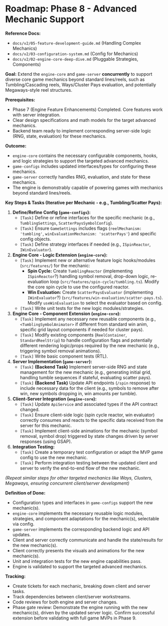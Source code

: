 # Roadmap: Phase 8 - Advanced Mechanic Support

**Reference Docs:**
*   `docs/v2/05-feature-development-guide.md` (Handling Complex Mechanics)
*   `docs/v2/03-configuration-system.md` (Config for Mechanics)
*   `docs/v2/02-engine-core-deep-dive.md` (Pluggable Strategies, Components)

**Goal:** Extend the `engine-core` and `game-server` **concurrently** to support diverse core game mechanics beyond standard lines/reels, such as Tumbling/Cascading reels, Ways/Cluster Pays evaluation, and potentially Megaways-style reel structures.

**Prerequisites:**
*   Phase 7 (Engine Feature Enhancements) Completed. Core features work with server integration.
*   Clear design specifications and math models for the target advanced mechanics.
*   Backend team ready to implement corresponding server-side logic (RNG, state, evaluation) for these mechanics.

**Outcome:**
*   `engine-core` contains the necessary configurable components, hooks, and logic strategies to support the targeted advanced mechanics.
*   `game-configs` includes updated interfaces/types for configuring these mechanics.
*   `game-server` correctly handles RNG, evaluation, and state for these mechanics.
*   The engine is demonstrably capable of powering games with mechanics beyond standard lines/reels.

**Key Steps & Tasks (Iterative per Mechanic - e.g., Tumbling/Scatter Pays):**

1.  **Define/Refine Config (`game-configs`):**
    *   `[Task]` Define or refine interfaces for the specific mechanic (e.g., `TumblingSettings`, `ScatterPaysSymbolConfig`).
    *   `[Task]` Ensure `GameSettings` includes flags (`reelMechanism: 'tumbling'`, `winEvaluationMechanism: 'scatterPays'`) and specific config objects.
    *   `[Task]` Define strategy interfaces if needed (e.g., `ISpinReactor`, `IWinEvaluator`).
2.  **Engine Core - Logic Extension (`engine-core`):**
    *   `[Task]` Implement new or alternative feature logic hooks/modules (`src/features/`) for the mechanic:
        *   **Spin Cycle:** Create `TumblingReactor` (implementing `ISpinReactor`?) handling symbol removal, drop-down logic, re-evaluation loop (`src/features/spin-cycle/tumbling.ts`). Modify the core spin cycle to use the configured reactor.
        *   **Win Evaluation:** Create `ScatterPaysEvaluator` (implementing `IWinEvaluator`?) (`src/features/win-evaluation/scatter-pays.ts`). Modify `useWinEvaluation` to select the evaluator based on config.
    *   `[Task]` Write unit tests for the new logic modules/strategies.
3.  **Engine Core - Component Extension (`engine-core`):**
    *   `[Task]` Implement any necessary new reusable components (e.g., `<TumblingSymbolAnimator>` if different from standard win anim, specific grid layout components if needed for cluster pays).
    *   `[Task]` Modify existing components (`ReelContainer`, `StandardReelStrip`) to handle configuration flags and potentially different rendering logic/props required by the new mechanic (e.g., triggering symbol removal animations).
    *   `[Task]` Write basic component tests (RTL).
4.  **Server Implementation (`game-server`):**
    *   `[Task]` **(Backend Task)** Implement server-side RNG and state management for the new mechanic (e.g., generating initial grid, handling tumble sequences if stateful, evaluating scatter pays).
    *   `[Task]` **(Backend Task)** Update API endpoints (`/spin` response) to include necessary data for the client (e.g., symbols to remove after win, new symbols dropping in, win amounts per tumble).
5.  **Client-Server Integration (`engine-core`):**
    *   `[Task]` Update `ApiService` and associated types if the API contract changed.
    *   `[Task]` Ensure client-side logic (spin cycle reactor, win evaluator) correctly consumes and reacts to the specific data received from the server for this mechanic.
    *   `[Task]` Implement client-side animations for the mechanic (symbol removal, symbol drop) triggered by state changes driven by server responses (using GSAP).
6.  **Integration Testing:**
    *   `[Task]` Create a temporary test configuration or adapt the MVP game config to use the new mechanic.
    *   `[Task]` Perform integration testing between the updated client and server to verify the end-to-end flow of the new mechanic.

*(Repeat similar steps for other targeted mechanics like Ways, Clusters, Megaways, ensuring concurrent client/server development)*

**Definition of Done:**
*   Configuration types and interfaces in `game-configs` support the new mechanic(s).
*   `engine-core` implements the necessary reusable logic modules, strategies, and component adaptations for the mechanic(s), selectable via config.
*   `game-server` implements the corresponding backend logic and API updates.
*   Client and server correctly communicate and handle the state/results for the new mechanic(s).
*   Client correctly presents the visuals and animations for the new mechanic(s).
*   Unit and integration tests for the new engine capabilities pass.
*   Engine is validated to support the targeted advanced mechanics.

**Tracking:**
*   Create tickets for each mechanic, breaking down client and server tasks.
*   Track dependencies between client/server workstreams.
*   Code reviews for both engine and server changes.
*   Phase gate review: Demonstrate the engine running with the new mechanic(s), driven by the updated server logic. Confirm successful extension before validating with full game MVPs in Phase 9.

